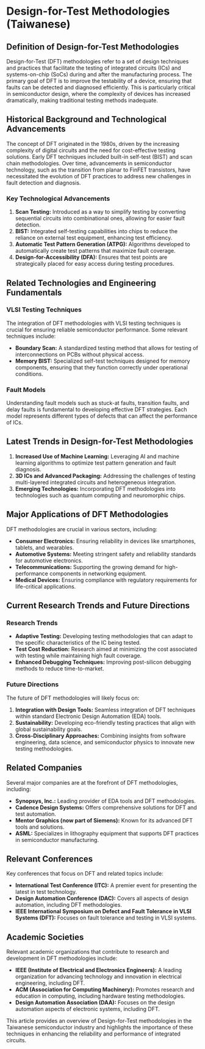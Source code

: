 # Design-for-Test Methodologies (Taiwanese)

## Definition of Design-for-Test Methodologies

Design-for-Test (DFT) methodologies refer to a set of design techniques and practices that facilitate the testing of integrated circuits (ICs) and systems-on-chip (SoCs) during and after the manufacturing process. The primary goal of DFT is to improve the testability of a device, ensuring that faults can be detected and diagnosed efficiently. This is particularly critical in semiconductor design, where the complexity of devices has increased dramatically, making traditional testing methods inadequate.

## Historical Background and Technological Advancements

The concept of DFT originated in the 1980s, driven by the increasing complexity of digital circuits and the need for cost-effective testing solutions. Early DFT techniques included built-in self-test (BIST) and scan chain methodologies. Over time, advancements in semiconductor technology, such as the transition from planar to FinFET transistors, have necessitated the evolution of DFT practices to address new challenges in fault detection and diagnosis.

### Key Technological Advancements

1. **Scan Testing:** Introduced as a way to simplify testing by converting sequential circuits into combinational ones, allowing for easier fault detection.
2. **BIST:** Integrated self-testing capabilities into chips to reduce the reliance on external test equipment, enhancing test efficiency.
3. **Automatic Test Pattern Generation (ATPG):** Algorithms developed to automatically create test patterns that maximize fault coverage.
4. **Design-for-Accessibility (DFA):** Ensures that test points are strategically placed for easy access during testing procedures.

## Related Technologies and Engineering Fundamentals

### VLSI Testing Techniques

The integration of DFT methodologies with VLSI testing techniques is crucial for ensuring reliable semiconductor performance. Some relevant techniques include:

- **Boundary Scan:** A standardized testing method that allows for testing of interconnections on PCBs without physical access.
- **Memory BIST:** Specialized self-test techniques designed for memory components, ensuring that they function correctly under operational conditions.

### Fault Models

Understanding fault models such as stuck-at faults, transition faults, and delay faults is fundamental to developing effective DFT strategies. Each model represents different types of defects that can affect the performance of ICs.

## Latest Trends in Design-for-Test Methodologies

1. **Increased Use of Machine Learning:** Leveraging AI and machine learning algorithms to optimize test pattern generation and fault diagnosis.
2. **3D ICs and Advanced Packaging:** Addressing the challenges of testing multi-layered integrated circuits and heterogeneous integration.
3. **Emerging Technologies:** Incorporating DFT methodologies into technologies such as quantum computing and neuromorphic chips.

## Major Applications of DFT Methodologies

DFT methodologies are crucial in various sectors, including:

- **Consumer Electronics:** Ensuring reliability in devices like smartphones, tablets, and wearables.
- **Automotive Systems:** Meeting stringent safety and reliability standards for automotive electronics.
- **Telecommunications:** Supporting the growing demand for high-performance components in networking equipment.
- **Medical Devices:** Ensuring compliance with regulatory requirements for life-critical applications.

## Current Research Trends and Future Directions

### Research Trends

- **Adaptive Testing:** Developing testing methodologies that can adapt to the specific characteristics of the IC being tested.
- **Test Cost Reduction:** Research aimed at minimizing the cost associated with testing while maintaining high fault coverage.
- **Enhanced Debugging Techniques:** Improving post-silicon debugging methods to reduce time-to-market.

### Future Directions

The future of DFT methodologies will likely focus on:

1. **Integration with Design Tools:** Seamless integration of DFT techniques within standard Electronic Design Automation (EDA) tools.
2. **Sustainability:** Developing eco-friendly testing practices that align with global sustainability goals.
3. **Cross-Disciplinary Approaches:** Combining insights from software engineering, data science, and semiconductor physics to innovate new testing methodologies.

## Related Companies

Several major companies are at the forefront of DFT methodologies, including:

- **Synopsys, Inc.:** Leading provider of EDA tools and DFT methodologies.
- **Cadence Design Systems:** Offers comprehensive solutions for DFT and test automation.
- **Mentor Graphics (now part of Siemens):** Known for its advanced DFT tools and solutions.
- **ASML:** Specializes in lithography equipment that supports DFT practices in semiconductor manufacturing.

## Relevant Conferences

Key conferences that focus on DFT and related topics include:

- **International Test Conference (ITC):** A premier event for presenting the latest in test technology.
- **Design Automation Conference (DAC):** Covers all aspects of design automation, including DFT methodologies.
- **IEEE International Symposium on Defect and Fault Tolerance in VLSI Systems (DFT):** Focuses on fault tolerance and testing in VLSI systems.

## Academic Societies

Relevant academic organizations that contribute to research and development in DFT methodologies include:

- **IEEE (Institute of Electrical and Electronics Engineers):** A leading organization for advancing technology and innovation in electrical engineering, including DFT.
- **ACM (Association for Computing Machinery):** Promotes research and education in computing, including hardware testing methodologies.
- **Design Automation Association (DAA):** Focuses on the design automation aspects of electronic systems, including DFT.

This article provides an overview of Design-for-Test methodologies in the Taiwanese semiconductor industry and highlights the importance of these techniques in enhancing the reliability and performance of integrated circuits.